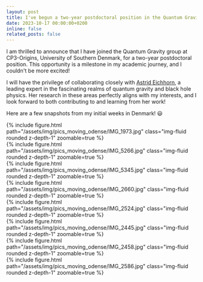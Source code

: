 ```yaml
---
layout: post
title: I've begun a two-year postdoctoral position in the Quantum Gravity group at CP3-Origins, University of Southern Denmark, Odense.
date: 2023-10-17 00:00:00+0200
inline: false
related_posts: false
---
```


I am thrilled to announce that I have joined the Quantum Gravity group at CP3-Origins, University of Southern Denmark, for a two-year postdoctoral position. This opportunity is a milestone in my academic journey, and I couldn't be more excited!

I will have the privilege of collaborating closely with [Astrid Eichhorn](https://inspirehep.net/authors/1065259?ui-citation-summary=true), a leading expert in the fascinating realms of quantum gravity and black hole physics. Her research in these areas perfectly aligns with my interests, and I look forward to both contributing to and learning from her work!

Here are a few snapshots from my initial weeks in Denmark! :smiley:

<div class="row mt-3">
    <div class="col-sm mt-3 mt-md-0">
        {% include figure.html path="/assets/img/pics_moving_odense/IMG_1973.jpg" class="img-fluid rounded z-depth-1" zoomable=true %}
    </div>
    <div class="col-sm mt-3 mt-md-0">
        {% include figure.html path="/assets/img/pics_moving_odense/IMG_5266.jpg" class="img-fluid rounded z-depth-1" zoomable=true %}
    </div>
    <div class="col-sm mt-3 mt-md-0">
        {% include figure.html path="/assets/img/pics_moving_odense/IMG_5345.jpg" class="img-fluid rounded z-depth-1" zoomable=true %}
    </div>
	<div class="col-sm mt-3 mt-md-0">
        {% include figure.html path="/assets/img/pics_moving_odense/IMG_2660.jpg" class="img-fluid rounded z-depth-1" zoomable=true %}
    </div>
</div>

<div class="row mt-3">
    <div class="col-sm mt-3 mt-md-0">
        {% include figure.html path="/assets/img/pics_moving_odense/IMG_2524.jpg" class="img-fluid rounded z-depth-1" zoomable=true %}
    </div>
    <div class="col-sm mt-3 mt-md-0">
        {% include figure.html path="/assets/img/pics_moving_odense/IMG_2445.jpg" class="img-fluid rounded z-depth-1" zoomable=true %}
    </div>
    <div class="col-sm mt-3 mt-md-0">
        {% include figure.html path="/assets/img/pics_moving_odense/IMG_2458.jpg" class="img-fluid rounded z-depth-1" zoomable=true %}
    </div>
	<div class="col-sm mt-3 mt-md-0">
        {% include figure.html path="/assets/img/pics_moving_odense/IMG_2586.jpg" class="img-fluid rounded z-depth-1" zoomable=true %}
    </div>
</div>